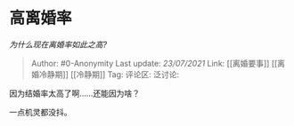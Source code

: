 # 高离婚率
*为什么现在离婚率如此之高?*

> Author: #0-Anonymity
> Last update: *23/07/2021*
> Link: [[离婚要事]] [[离婚冷静期]] [[冷静期]]
> Tag:
> 评论区:
> 泛讨论:

因为结婚率太高了啊……还能因为啥？

一点机灵都没抖。
